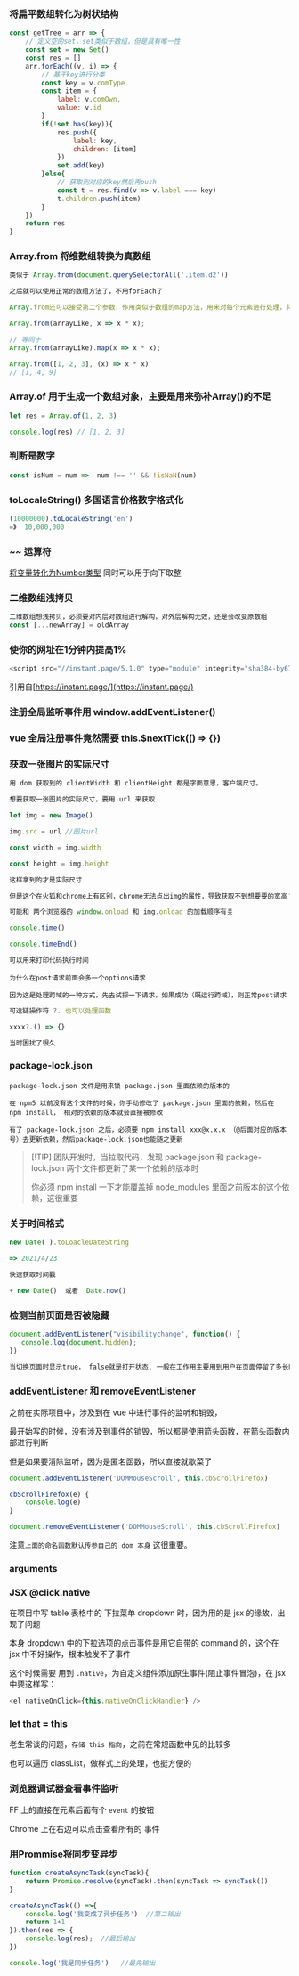 ### 将扁平数组转化为树状结构
```js
const getTree = arr => {
    // 定义空的set，set类似于数组，但是具有唯一性
    const set = new Set()
    const res = []
    arr.forEach((v, i) => {
        // 基于key进行分类
        const key = v.comType
        const item = {
            label: v.comOwn,
            value: v.id
        }
        if(!set.has(key)){
            res.push({
                label: key,
                children: [item]
            })
            set.add(key)
        }else{
            // 获取到对应的key然后再push
            const t = res.find(v => v.label === key)
            t.children.push(item)
        }
    })
    return res
}
```
### Array.from 将维数组转换为真数组
```js
类似于 Array.from(document.querySelectorAll('.item.d2')) 

之后就可以使用正常的数组方法了，不用forEach了

Array.from还可以接受第二个参数，作用类似于数组的map方法，用来对每个元素进行处理，将处理后的值放入返回的数组

Array.from(arrayLike, x => x * x);

// 等同于
Array.from(arrayLike).map(x => x * x);

Array.from([1, 2, 3], (x) => x * x)
// [1, 4, 9]
```

### Array.of 用于生成一个数组对象，主要是用来弥补Array()的不足
```js
let res = Array.of(1, 2, 3)

console.log(res) // [1, 2, 3]
```

### 判断是数字
```js
const isNum = num =>  num !== '' && !isNaN(num)
```

### toLocaleString() 多国语言价格数字格式化
```js
(10000000).toLocaleString('en')
=》  10,000,000
```

### ~~ 运算符
[将变量转化为Number类型](https://blog.csdn.net/weixin_37710888/article/details/82587296) 同时可以用于向下取整

### 二维数组浅拷贝
```js
二维数组想浅拷贝，必须要对内层对数组进行解构，对外层解构无效，还是会改变原数组
const [...newArray] = oldArray
```

### 使你的网址在1分钟内提高1%
```js
<script src="//instant.page/5.1.0" type="module" integrity="sha384-by67kQnR+pyfy8yWP4kPO12fHKRLHZPfEsiSXR8u2IKcTdxD805MGUXBzVPnkLHw"></script>
```
引用自[https://instant.page/](https://instant.page/)

### 注册全局监听事件用 window.addEventListener()

### vue 全局注册事件竟然需要 this.$nextTick(() => {})
### 获取一张图片的实际尺寸
```js
用 dom 获取到的 clientWidth 和 clientHeight 都是字面意思，客户端尺寸。

想要获取一张图片的实际尺寸，要用 url 来获取

let img = new Image()

img.src = url //图片url

const width = img.width

const height = img.height

这样拿到的才是实际尺寸

但是这个在火狐和chrome上有区别，chrome无法点出img的属性，导致获取不到想要要的宽高？？？

可能和 两个浏览器的 window.onload 和 img.onload 的加载顺序有关
```

```js
console.time()

console.timeEnd()

可以用来打印代码执行时间
```

```
为什么在post请求前面会多一个options请求

因为这是处理跨域的一种方式，先去试探一下请求，如果成功（既运行跨域），则正常post请求
```

```js
可选链操作符 ?. 也可以处理函数

xxxx?.() => {}

当时困扰了很久
```

### package-lock.json
```
package-lock.json 文件是用来锁 package.json 里面依赖的版本的

在 npm5 以前没有这个文件的时候，你手动修改了 package.json 里面的依赖，然后在 npm install， 相对的依赖的版本就会直接被修改

有了 package-lock.json 之后，必须要 npm install xxx@x.x.x （@后面对应的版本号）去更新依赖，然后package-lock.json也能随之更新
```
> [!TIP] 团队开发时，当拉取代码，发现 package.json 和 package-lock.json 两个文件都更新了某一个依赖的版本时
> 
> 你必须 npm install 一下才能覆盖掉 node_modules 里面之前版本的这个依赖，这很重要

### 关于时间格式
```js
new Date( ).toLoacleDateString

=> 2021/4/23

快速获取时间戳

+ new Date()  或者  Date.now()

```
### 检测当前页面是否被隐藏
```js
document.addEventListener("visibilitychange", function() {
   console.log(document.hidden);
})

当切换页面时显示true， false就是打开状态, 一般在工作用主要用到用户在页面停留了多长时间
```

### addEventListener 和 removeEventListener

之前在实际项目中，涉及到在 vue 中进行事件的监听和销毁，

最开始写的时候，没有涉及到事件的销毁，所以都是使用箭头函数，在箭头函数内部进行判断

但是如果要清除监听，因为是匿名函数，所以直接就歇菜了
```js
document.addEventListener('DOMMouseScroll', this.cbScrollFirefox)

cbScrollFirefox(e) {
    console.log(e)
}

document.removeEventListener('DOMMouseScroll', this.cbScrollFirefox)
```
注意`上面的命名函数默认传参自己的 dom 本身` 这很重要。

### arguments


### JSX @click.native

在项目中写 table 表格中的 下拉菜单 dropdown 时，因为用的是 jsx 的缘故，出现了问题

本身 dropdown 中的下拉选项的点击事件是用它自带的 command 的，这个在 jsx 中不好操作，根本触发不了事件

这个时候需要 用到 `.native`，为自定义组件添加原生事件(阻止事件冒泡)，在 jsx 中要这样写：

```js
<el nativeOnClick={this.nativeOnClickHandler} />
```

### let that = this

老生常谈的问题，`存储 this 指向`，之前在常规函数中见的比较多

也可以遍历 classList，做样式上的处理，也挺方便的

### 浏览器调试器查看事件监听

FF 上的直接在元素后面有个 `event` 的按钮

Chrome 上在右边可以点击查看所有的 事件

### 用Prommise将同步变异步
```js
function createAsyncTask(syncTask){
    return Promise.resolve(syncTask).then(syncTask => syncTask())
}

createAsyncTask(() =>{
    console.log('我变成了异步任务')  //第二输出
    return 1+1
}).then(res => {
    console.log(res);  //最后输出
})

console.log('我是同步任务')   //最先输出
```
